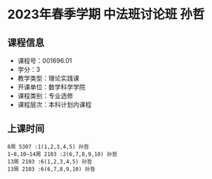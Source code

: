 # 2023年春季学期 中法班讨论班 孙哲






## 课程信息

- 课程号：001696.01
- 学分：3
- 教学类型：理论实践课
- 开课单位：数学科学学院
- 课程类别：专业选修
- 课程层次：本科计划内课程

## 上课时间

```
8周 5307 :1(1,2,3,4,5) 孙哲
1~8,10~14周 2103 :2(6,7,8,9,10) 孙哲
13周 2103 :6(1,2,3,4,5) 孙哲
13周 2103 :6(6,7,8,9,10) 孙哲
```

